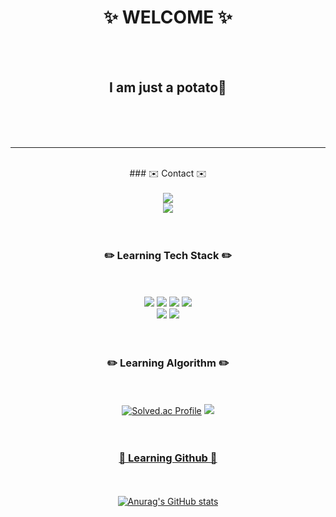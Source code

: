 <div align="center">
 
# ✨ WELCOME ✨
<br/><br/>

##  **I am just a potato🥔**
<br/><br/><br/>

---
<br/>
### ✉️ Contact ✉️
<br/><br/>
<a href = "https://www.instagram.com/jiho__lee_/"><img src="https://img.shields.io/badge/jiho____lee__-F3F5F5?style=flat&logo=instagram&logoColor=000000"/></a>
<br/>
<a href = "https://github.com/JihoLeec"><img src="https://img.shields.io/badge/jiholee.py@gmail.com-F3F5F5?style=flat&logo=Gmail&logoColor=000000"/></a>
<br/><br/><br/>

### ✏️ Learning Tech Stack ✏️
<br/><br/>
<a href = "https://github.com/JihoLeec"><img src="https://img.shields.io/badge/C-A8B9CC?style=flat&logo=c&logoColor=000000"/></a>
<a href = "https://github.com/JihoLeec"><img src="https://img.shields.io/badge/C++-00599C?style=flat&logo=cplusplus&logoColor=F3F5F5"/></a>
<a href = "https://github.com/JihoLeec"><img src="https://img.shields.io/badge/JAVA-000000?style=flat&logo=OpenJDK&logoColor=F3F5F5"/></a>
<a href = "https://github.com/JihoLeec"><img src="https://img.shields.io/badge/Python-3776AB?style=flat&logo=python&logoColor=F3F5F5"/></a>
<br/>
<a href = "https://github.com/JihoLeec"><img src="https://img.shields.io/badge/Django-092E20?style=flat&logo=django&logoColor=F3F5F5"/></a>
<a href = "https://github.com/JihoLeec"><img src="https://img.shields.io/badge/HTML5-E34F26?style=flat&logo=html5&logoColor=F3F5F5"/></a>
<br/><br/><br/>

### ✏️ Learning Algorithm ✏️
<br/><br/>
[![Solved.ac Profile](http://mazassumnida.wtf/api/v2/generate_badge?boj=dlwlgh0111)](https://solved.ac/dlwlgh0111/)
<a href = "https://solved.ac/profile/dlwlgh0111"><img src="http://mazandi.herokuapp.com/api?handle=dlwlgh0111&theme=(dark)"/>
<br/><br/><br/>

### 📃 Learning Github 📃
<br/><br/>
![Anurag's GitHub stats](https://github-readme-stats.vercel.app/api?username=JihoLeec&show_icons=true&theme=dark)
</div>
